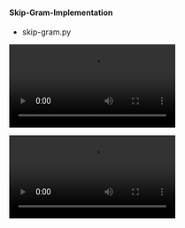 #### Skip-Gram-Implementation

* skip-gram.py


![Animation](visualizations/vector_movement.mp4)

![Animation](visualizations/loss_convergence.mp4)